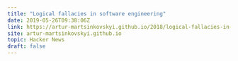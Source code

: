 ```yaml
---
title: "Logical fallacies in software engineering"
date: 2019-05-26T09:38:06Z
link: https://artur-martsinkovskyi.github.io/2018/logical-fallacies-in-programming/?utm_medium=RSS&utm_source=hune
site: artur-martsinkovskyi.github.io
topic: Hacker News
draft: false
---
```

